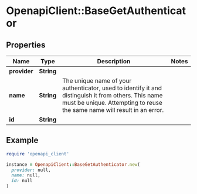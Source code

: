 # OpenapiClient::BaseGetAuthenticator

## Properties

| Name | Type | Description | Notes |
| ---- | ---- | ----------- | ----- |
| **provider** | **String** |  |  |
| **name** | **String** | The unique name of your authenticator, used to identify it and distinguish it from others. This name must be unique. Attempting to reuse the same name will result in an error. |  |
| **id** | **String** |  |  |

## Example

```ruby
require 'openapi_client'

instance = OpenapiClient::BaseGetAuthenticator.new(
  provider: null,
  name: null,
  id: null
)
```


